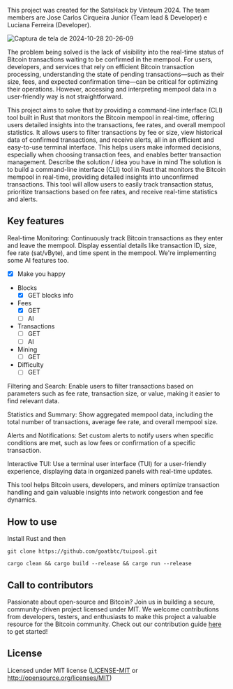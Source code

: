 This project was created for the SatsHack by Vinteum 2024. The team members are Jose Carlos Cirqueira Junior (Team lead & Developer) e Luciana Ferreira (Developer).

![Captura de tela de 2024-10-28 20-26-09](https://github.com/user-attachments/assets/eec604ce-0c2b-4909-b2d1-625cc5ef22cf)

The problem being solved is the lack of visibility into the real-time status of Bitcoin transactions waiting to be confirmed in the mempool. For users, developers, and services that rely on efficient Bitcoin transaction processing, understanding the state of pending transactions—such as their size, fees, and expected confirmation time—can be critical for optimizing their operations. However, accessing and interpreting mempool data in a user-friendly way is not straightforward.

This project aims to solve that by providing a command-line interface 
(CLI) tool built in Rust that monitors the Bitcoin mempool in real-time, offering users detailed insights into the transactions, fee rates, and overall mempool statistics. It allows users to filter transactions by fee or size, view historical data of confirmed transactions, and receive alerts, all in an efficient and easy-to-use terminal interface. This helps users make informed decisions, especially when choosing transaction fees, and enables better transaction management.
Describe the solution / idea you have in mind
The solution is to build a command-line interface 
(CLI) tool in Rust that monitors the Bitcoin mempool in real-time, providing detailed insights into unconfirmed transactions. This tool will allow users to easily track transaction status, prioritize transactions based on fee rates, and receive real-time statistics and alerts.

## Key features

Real-time Monitoring: Continuously track Bitcoin transactions as they enter and leave the mempool. Display essential details like transaction ID, size, fee rate (sat/vByte), and time spent in the mempool.
We're implementing some AI features too.

- [x] Make you happy
- Blocks
  - [X] GET blocks info
- Fees
  - [X] GET 
  - [ ] AI
- Transactions
  - [ ] GET 
  - [ ] AI
- Mining
  - [ ] GET 
- Difficulty
  - [ ] GET 

Filtering and Search: Enable users to filter transactions based on parameters such as fee rate, transaction size, or value, making it easier to find relevant data.

Statistics and Summary: Show aggregated mempool data, including the total number of transactions, average fee rate, and overall mempool size.

Alerts and Notifications: Set custom alerts to notify users when specific conditions are met, such as low fees or confirmation of a specific transaction.

Interactive TUI: Use a terminal user interface (TUI) for a user-friendly experience, displaying data in organized panels with real-time updates.

This tool helps Bitcoin users, developers, and miners optimize transaction handling and gain valuable insights into network congestion and fee dynamics.

## How to use ## 

Install Rust
and then

```
git clone https://github.com/goatbtc/tuipool.git

cargo clean && cargo build --release && cargo run --release

```

## Call to contributors

Passionate about open-source and Bitcoin? Join us in building a secure, community-driven project licensed under MIT. We welcome contributions from developers, testers, and enthusiasts to make this project a valuable resource for the Bitcoin community. Check out our contribution guide [here](CONTRIBUTING.md) to get started!

## License

Licensed under MIT license ([LICENSE-MIT](LICENSE) or <http://opensource.org/licenses/MIT>)
